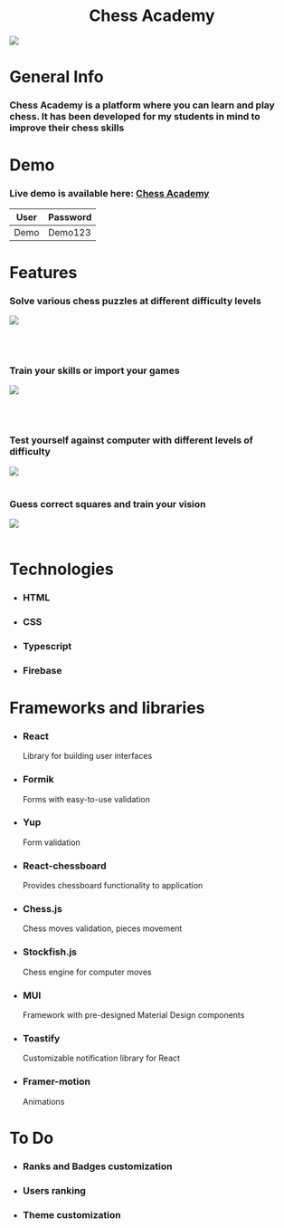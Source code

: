 <div align="center">
  <h1>Chess Academy</h1>
</div>
<img src="https://github.com/user-attachments/assets/6adb264b-9bd9-4882-b3ab-a27ce547bd1f" />
<h1>General Info</h1>
<h3>Chess Academy is a platform where you can learn and play chess. It has been developed for my students in mind to improve their chess skills</h3>

<h1>Demo</h1>

### Live demo is available here:  [Chess Academy](https://sinet77.github.io/Chess_Academy/)

| User  | Password |
|-------|----------|
| Demo  | Demo123  |


<h1>Features</h1>

<h3>Solve various chess puzzles at different difficulty levels</h3>

<img src="https://github.com/user-attachments/assets/f9b22c04-584f-4f8f-83dc-cdb8511bff20" />

<br></br>
<h3>Train your skills or import your games</h3>

<img src="https://github.com/user-attachments/assets/0aac2225-ffb4-4d5d-8ebf-f256893f0239" />

<br></br>
<h3>Test yourself against computer with different levels of difficulty</h3>
<img src="https://github.com/user-attachments/assets/144bf1ba-df5f-481a-b126-69e82bb2dd81"/>
<br></br>

<h3>Guess correct squares and train your vision</h3>
<img src="https://github.com/user-attachments/assets/ecd37b90-6155-498e-b74c-04cb93f984f5"/>
<br></br>

<h1>Technologies</h1>

* <h3>HTML</h3>

* <h3>CSS</h3>

* <h3>Typescript</h3>
  
* <h3>Firebase</h3>

<h1>Frameworks and libraries</h1>

* <h3>React</h3>
  <p>Library for building user interfaces</p>

* <h3>Formik</h3>
  <p>Forms with easy-to-use validation</p>

* <h3>Yup</h3>
  <p>Form validation</p>

* <h3>React-chessboard</h3>
  <p>Provides chessboard functionality to application</p>

* <h3>Chess.js</h3>
  <p>Chess moves validation, pieces movement</p>
  
* <h3>Stockfish.js</h3>
  <p>Chess engine for computer moves</p>

* <h3>MUI</h3>
  <p>Framework with pre-designed Material Design components</p>

* <h3>Toastify</h3>
  <p>Customizable notification library for React</p>

* <h3>Framer-motion</h3>
  <p>Animations</p>



<h1>To Do</h1>

* <h3>Ranks and Badges customization</h3>

* <h3>Users ranking</h3>
  
* <h3>Theme customization</h3>





